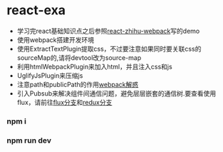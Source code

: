 # react-exa


+ 学习完react基础知识点之后参照[react-zhihu-webpack](https://github.com/tsrot/react-zhihu)写的demo
+ 使用webpack搭建开发环境
+ 使用ExtractTextPlugin提取css，不过要注意如果同时要关联css的sourceMap的,请将devtool改为source-map
+ 利用htmlWebpackPlugin来加入html，并且注入css和js
+ UglifyJsPlugin来压缩js
+ 注意path和publicPath的作用[webpack解惑](https://zhuanlan.zhihu.com/p/24744677)
+ 引入Pubsub来解决组件间通信问题，避免层层嵌套的通信树.要查看使用flux，请前往[flux分支](https://github.com/umbrellaZwl/react-exa/tree/flux)和[redux分支](https://github.com/umbrellaZwl/react-exa/tree/redux)

### npm i 
### npm run dev
